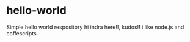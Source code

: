 # hello-world
Simple hello world respository
hi indra here!!, kudos!! i like node.js and coffescripts
